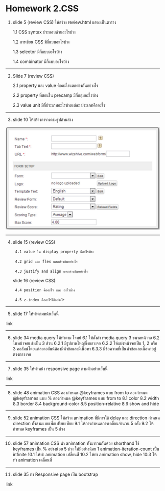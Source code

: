 # Homework 2.CSS

1. slide 5 (review CSS) ให้สร้าง review.html แสดงเป็นตาราง 

    1.1 CSS syntax ประกอบด้วยอะไรบ้าง 

    1.2 การเขียน CSS มีกี่แบบอะไรบ้าง

    1.3 selector มีกี่แบบอะไรบ้าง

    1.4 combinator มีกี่แบบอะไรบ้าง

---

2. Slide 7 (review CSS)

    2.1 property และ value คืออะไรแตกต่างกันอย่างไร
    
    2.2 property ที่สอนใน precamp มีกี่กลุ่มอะไรบ้าง
    
    2.3 value unit มีกี่ประเภทอะไรบ้างแต่ละ ประเภทคืออะไร

---

3. slide 10 ให้สร้างตารางตามรูปด้านล่าง

![slide10](slide10.jpg)

---

4. slide 15 (review CSS)
        
        4.1 value ใน display property มีอะไรบ้าง
        
        4.2 grid และ flex แตกต่างกันอย่างไร
        
        4.3 justify and align แตกต่างกันอย่างไร
    
    slide 16 (review CSS)
        
        4.4 position คืออะไร และ อะไรบ้าง
        
        4.5 z-index คืออะไรใช้อย่างไร

---

5. slide 17 ให้ทำตามหน้าเว็นนี้

link

---

6. slide 34 media query ให้ทำตาม โจทย์
6.1 ให้ตั้งค่า media query 3 ขนาดหน้าจอ
6.2 ในหน้าจอแบ่งเป็น 3 ส่วน
6.2.1 มีรูปภาพใหญ่กึ่งกลางจอ
6.2.2 ให้แบ่งหน้าจอเป็น 1, 2 หรือ 3 คอลัมน์โดยแต่ละคอลัมน์ต้องมีหัวข้อและมีเนื้อหา
6.3.3 มีข้อความที่เป็นหัวข้อและเนื้อหาอยู่ตรงกลางจอ

---

7. slide 35 ให้ทำหน้า responsive page ตามตัวอย่างเว็บนี้

link

---

8. slide 48 animation CSS
ลองกำหนด @keyframes แบบ from to 
ลองกำหนด @keyframes แบบ %
ลองกำหนด @keyframes แบบ from to 
8.1 color 
8.2 width
8.3 border
8.4 background-color
8.5 position-relative
8.6 show and hide

---

9. slide 52 animation CSS 
ให้สร้าง animation ที่มีการใช้ delay และ direction กำหนด direction ทั้งสามแบบเพื่อเปรียบเทียบ
9.1 ให้การกำหนดการเคลื่อนจำนวน 5 ครั้ง
9.2 ให้กำหนด keyframes เป็น 5 ช่วง

---

10. slide 57 animation CSS
นำ animation ทั้งมารวมกันด้วย shorthand
ใช้ keyframes เป็น % อย่างน้อย 5 ช่วง
ให้มีอย่างน้อย 1 animation-iteration-count เป็น infinite
10.1 ให้ทำ animation เปลี่ยนสี
10.2 ให้ทำ animation show, hide
10.3 ให้ทำ animation เคลื่อนที่

---

11. slide 35 ทำ Responsive page เป็น bootstrap

link


